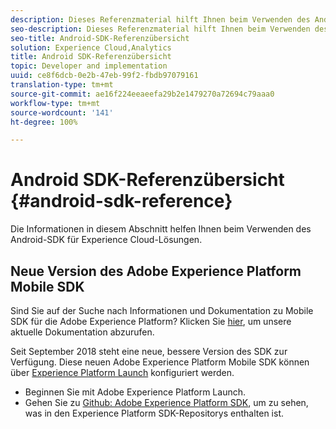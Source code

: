 ```yaml
---
description: Dieses Referenzmaterial hilft Ihnen beim Verwenden des Android SDK für Experience Cloud-Lösungen.
seo-description: Dieses Referenzmaterial hilft Ihnen beim Verwenden des Android SDK für Experience Cloud-Lösungen.
seo-title: Android-SDK-Referenzübersicht
solution: Experience Cloud,Analytics
title: Android SDK-Referenzübersicht
topic: Developer and implementation
uuid: ce8f6dcb-0e2b-47eb-99f2-fbdb97079161
translation-type: tm+mt
source-git-commit: ae16f224eeaeefa29b2e1479270a72694c79aaa0
workflow-type: tm+mt
source-wordcount: '141'
ht-degree: 100%

---
```



# Android SDK-Referenzübersicht {#android-sdk-reference}

Die Informationen in diesem Abschnitt helfen Ihnen beim Verwenden des Android-SDK für Experience Cloud-Lösungen.

## Neue Version des Adobe Experience Platform Mobile SDK

Sind Sie auf der Suche nach Informationen und Dokumentation zu Mobile SDK für die Adobe Experience Platform? Klicken Sie [hier](https://aep-sdks.gitbook.io/docs/), um unsere aktuelle Dokumentation abzurufen.

Seit September 2018 steht eine neue, bessere Version des SDK zur Verfügung. Diese neuen Adobe Experience Platform Mobile SDK können über [Experience Platform Launch](https://www.adobe.com/de/experience-platform/launch.html) konfiguriert werden.

* Beginnen Sie mit Adobe Experience Platform Launch.
* Gehen Sie zu [Github: Adobe Experience Platform SDK](https://github.com/Adobe-Marketing-Cloud/acp-sdks), um zu sehen, was in den Experience Platform SDK-Repositorys enthalten ist.
